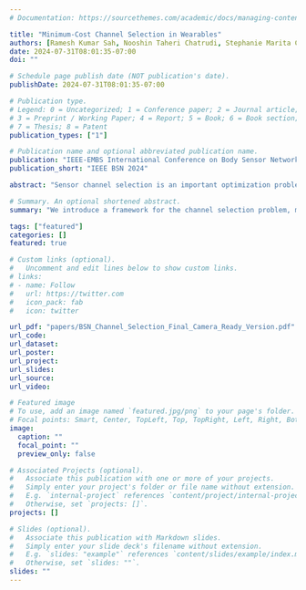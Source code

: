 ```yaml
---
# Documentation: https://sourcethemes.com/academic/docs/managing-content/

title: "Minimum-Cost Channel Selection in Wearables"
authors: [Ramesh Kumar Sah, Nooshin Taheri Chatrudi, Stephanie Marita Carpenter, Hassan Ghasemzadeh]
date: 2024-07-31T08:01:35-07:00
doi: ""

# Schedule page publish date (NOT publication's date).
publishDate: 2024-07-31T08:01:35-07:00

# Publication type.
# Legend: 0 = Uncategorized; 1 = Conference paper; 2 = Journal article;
# 3 = Preprint / Working Paper; 4 = Report; 5 = Book; 6 = Book section;
# 7 = Thesis; 8 = Patent
publication_types: ["1"]

# Publication name and optional abbreviated publication name.
publication: "IEEE-EMBS International Conference on Body Sensor Networks: NextGen Health: Sensor Innovation, AI, and Social Responsibility (BSN'24)"
publication_short: "IEEE BSN 2024"

abstract: "Sensor channel selection is an important optimization problem in resource-constrained wearable systems with the goal of identifying an optimal set of input sensors for efficient machine learning. We introduce a framework for this optimization problem, mathematically formulate the minimum-cost channel selection (MCCS), and propose two novel algorithms to solve the problem. Branch and bound channel selection finds a globally optimal channel subset and the greedy channel selection finds the best intermediate subset based on our proposed penalty function. These proposed channel selection algorithms are conditioned with both performance and the cost of the channel subset. We evaluate both algorithms on two publicly available time series datasets for activity recognition and mental task classification. Branch and bound channel selection achieve a cost saving between 92.6% and 95.7%, and the greedy approach reduces the cost between 51.8% and 91.4%, for performance thresholds of 50% and 70%."

# Summary. An optional shortened abstract.
summary: "We introduce a framework for the channel selection problem, mathematically formulate the minimum-cost channel selection (MCCS), and propose two novel algorithms to solve the MCCS problem."

tags: ["featured"]
categories: []
featured: true

# Custom links (optional).
#   Uncomment and edit lines below to show custom links.
# links:
# - name: Follow
#   url: https://twitter.com
#   icon_pack: fab
#   icon: twitter

url_pdf: "papers/BSN_Channel_Selection_Final_Camera_Ready_Version.pdf"
url_code: 
url_dataset:
url_poster:
url_project:
url_slides: 
url_source:
url_video: 

# Featured image
# To use, add an image named `featured.jpg/png` to your page's folder.
# Focal points: Smart, Center, TopLeft, Top, TopRight, Left, Right, BottomLeft, Bottom, BottomRight.
image:
  caption: ""
  focal_point: ""
  preview_only: false

# Associated Projects (optional).
#   Associate this publication with one or more of your projects.
#   Simply enter your project's folder or file name without extension.
#   E.g. `internal-project` references `content/project/internal-project/index.md`.
#   Otherwise, set `projects: []`.
projects: []

# Slides (optional).
#   Associate this publication with Markdown slides.
#   Simply enter your slide deck's filename without extension.
#   E.g. `slides: "example"` references `content/slides/example/index.md`.
#   Otherwise, set `slides: ""`.
slides: ""
---
```

